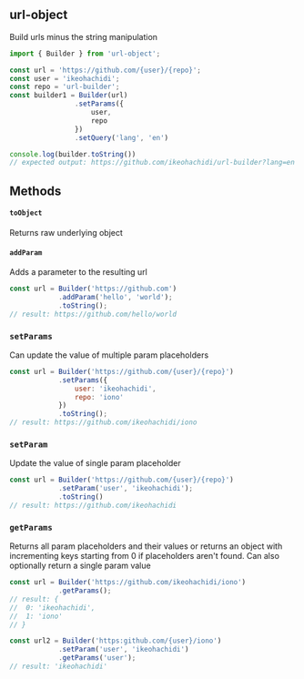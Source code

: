 ## url-object
Build urls minus the string manipulation

```js
import { Builder } from 'url-object';

const url = 'https://github.com/{user}/{repo}';
const user = 'ikeohachidi';
const repo = 'url-builder';
const builder1 = Builder(url)
				.setParams({
					user,
					repo
				})
				.setQuery('lang', 'en')

console.log(builder.toString())
// expected output: https://github.com/ikeohachidi/url-builder?lang=en
```

## Methods
#### `toObject`
Returns raw underlying object

#### `addParam`
Adds a parameter to the resulting url
```js
const url = Builder('https://github.com')
			.addParam('hello', 'world');
			.toString();
// result: https://github.com/hello/world
```

### `setParams`
Can update the value of multiple param placeholders
```js
const url = Builder('https://github.com/{user}/{repo}')
			.setParams({
				user: 'ikeohachidi',
				repo: 'iono'
			})
			.toString();
// result: https://github.com/ikeohachidi/iono
```

### `setParam`
Update the value of single param placeholder
```js
const url = Builder('https://github.com/{user}/{repo}')
			.setParam('user', 'ikeohachidi');
			.toString()
// result: https://github.com/ikeohachidi
```

### `getParams`
Returns all param placeholders and their values or returns an
object with incrementing keys starting from 0 if placeholders aren't
found. Can also optionally return a single param value
```js
const url = Builder('https://github.com/ikeohachidi/iono')
			.getParams();
// result: {
// 	0: 'ikeohachidi',
// 	1: 'iono'
// }

const url2 = Builder('https:github.com/{user}/iono')
			.setParam('user', 'ikeohachidi')
			.getParams('user');
// result: 'ikeohachidi'
```